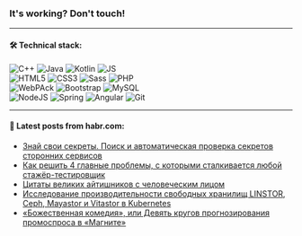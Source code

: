 ### It's working? Don't touch!

---

#### 🛠️ Technical stack:

![C++](https://img.shields.io/badge/C++-informational?logo=c%2B%2B&style=flat&logoColor=white&color=9C033A)
![Java](https://img.shields.io/badge/Java-informational?logo=java&style=flat&logoColor=white&color=007396)
![Kotlin](https://img.shields.io/badge/Kotlin-informational?logo=Kotlin&style=flat&logoColor=white&color=0095D5)
![JS](https://img.shields.io/badge/JS-informational?logo=javaScript&style=flat&logoColor=black&color=F7Df1E) <br>
![HTML5](https://img.shields.io/badge/HTML5-informational?logo=html5&style=flat&logoColor=white&color=E34F26)
![CSS3](https://img.shields.io/badge/CSS3-informational?logo=css3&style=flat&logoColor=white&color=157286)
![Sass](https://img.shields.io/badge/Saas-informational?logo=sass&style=flat&logoColor=white&color=hotpink)
![PHP](https://img.shields.io/badge/PHP-informational?logo=php&style=flat&logoColor=white&color=777BB4) <br>
![WebPAck](https://img.shields.io/badge/WebPack-informational?logo=webPack&style=flat&logoColor=white&color=FF6F00)
![Bootstrap](https://img.shields.io/badge/Bootstrap-informational?logo=Bootstrap&style=flat&logoColor=white&color=7952B3)
![MySQL](https://img.shields.io/badge/MySQL-informational?logo=MySQL&style=flat&logoColor=white&color=00f) <br>
![NodeJS](https://img.shields.io/badge/NodeJS-informational?logo=node.js&style=flat&logoColor=white&color=43853D)
![Spring](https://img.shields.io/badge/Spring-informational?logo=Spring&style=flat&logoColor=white&color=0A9EDC)
![Angular](https://img.shields.io/badge/Vue-informational?logo=vue.js&style=flat&logoColor=white&color=red)
![Git](https://img.shields.io/badge/Git-informational?logo=git&style=flat&logoColor=white&color=darkorange)

___

#### 💬 Latest posts from habr.com:

<!-- BLOG-POST-LIST:START -->
- [Знай свои секреты. Поиск и автоматическая проверка секретов сторонних сервисов](https://habr.com/ru/post/663358/?utm_source=habrahabr&utm_medium=rss&utm_campaign=663358)
- [Как решить 4 главные проблемы, с которыми сталкивается любой стажёр-тестировщик](https://habr.com/ru/post/664220/?utm_source=habrahabr&utm_medium=rss&utm_campaign=664220)
- [Цитаты великих айтишников с человеческим лицом](https://habr.com/ru/post/663906/?utm_source=habrahabr&utm_medium=rss&utm_campaign=663906)
- [Исследование производительности свободных хранилищ LINSTOR, Ceph, Mayastor и Vitastor в Kubernetes](https://habr.com/ru/post/664150/?utm_source=habrahabr&utm_medium=rss&utm_campaign=664150)
- [«Божественная комедия», или Девять кругов прогнозирования промоспроса в «Магните»](https://habr.com/ru/post/664358/?utm_source=habrahabr&utm_medium=rss&utm_campaign=664358)
<!-- BLOG-POST-LIST:END -->
